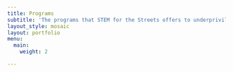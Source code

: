 ```yaml
---
title: Programs
subtitle: 'The programs that STEM for the Streets offers to underprivileged students. '
layout_style: mosaic
layout: portfolio
menu:
  main:
    weight: 2

---
```

